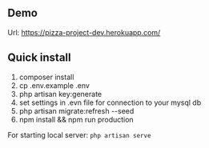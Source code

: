 ## Demo

Url: https://pizza-project-dev.herokuapp.com/


## Quick install
<ol>
<li>composer install</li>
<li>cp .env.example .env</li>
<li>php artisan key:generate</li>
<li>set settings in .evn file for connection to your mysql db</li>
<li>php artisan migrate:refresh --seed</li>
<li>npm install && npm run production</li>
</ol>
For starting local server:
<code>php artisan serve</code>

